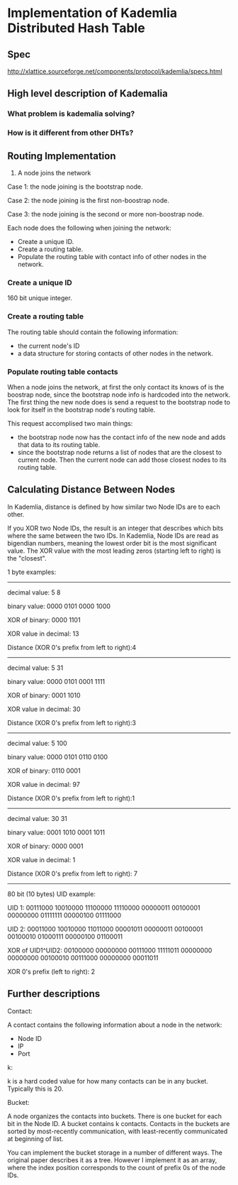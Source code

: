 # Implementation of Kademlia Distributed Hash Table

## Spec

http://xlattice.sourceforge.net/components/protocol/kademlia/specs.html

## High level description of Kademalia

### What problem is kademalia solving?

### How is it different from other DHTs?

## Routing Implementation

1. A node joins the network

Case 1: the node joining is the bootstrap node.

Case 2: the node joining is the first non-boostrap node.

Case 3: the node joining is the second or more non-boostrap node.

Each node does the following when joining the network:
- Create a unique ID.
- Create a routing table.
- Populate the routing table with contact info of other nodes in the network.

### Create a unique ID

160 bit unique integer.

### Create a routing table

The routing table should contain the following information:
- the current node's ID
- a data structure for storing contacts of other nodes in the network.

### Populate routing table contacts

When a node joins the network, at first the only contact its knows of is the boostrap node, since the bootstrap node info is hardcoded into the network.
The first thing the new node does is send a request to the bootstrap node to look for itself in the bootstrap node's routing table.

This request accomplised two main things:
- the bootstrap node now has the contact info of the new node and adds that data to its routing table.
- since the bootstrap node returns a list of nodes that are the closest to current node. Then the current node can add those closest nodes to its routing table.

## Calculating Distance Between Nodes

In Kademlia, distance is defined by how similar two Node IDs are to each other.

If you XOR two Node IDs, the result is an integer that describes which bits where the same between the two IDs.
In Kademlia, Node IDs are read as bigendian numbers, meaning the lowest order bit is the most significant value. 
The XOR value with the most leading zeros (starting left to right) is the "closest".

1 byte examples:

----
decimal value:                     5                 8

binary value:                  0000 0101         0000 1000

XOR of binary:                          0000 1101

XOR value in decimal:                       13

Distance (XOR 0's prefix from left to right):4


----
decimal value:                     5                 31

binary value:                  0000 0101         0001 1111

XOR of binary:                          0001 1010

XOR value in decimal:                       30

Distance (XOR 0's prefix from left to right):3

----
decimal value:                     5                 100

binary value:                  0000 0101         0110 0100

XOR of binary:                          0110 0001

XOR value in decimal:                       97

Distance (XOR 0's prefix from left to right):1

----
decimal value:                          30               31

binary value:                        0001 1010         0001 1011

XOR of binary:                                0000 0001

XOR value in decimal:                             1

Distance (XOR 0's prefix from left to right):     7

----
80 bit (10 bytes) UID example:

UID 1:            00111000 10010000 11100000 11110000 00000011 00100001 00000000 01111111 00000100 01111000

UID 2:            00011000 10010000 11011000 00001011 00000011 00100001 00100010 01000111 00000100 01100011

XOR of UID1^UID2: 00100000 00000000 00111000 11111011 00000000 00000000 00100010 00111000 00000000 00011011

XOR 0's prefix (left to right): 2

## Further descriptions

Contact:

A contact contains the following information about a node in the network:
- Node ID
- IP 
- Port

k:

k is a hard coded value for how many contacts can be in any bucket. Typically this is 20.

Bucket:

A node organizes the contacts into buckets. There is one bucket for each bit in the Node ID. A bucket contains k contacts.  Contacts in the buckets are sorted by most-recently communication, with least-recently communicated at beginning of list.

You can implement the bucket storage in a number of different ways. The original paper describes it as a tree.
However I implement it as an array, where the index position corresponds to the count of prefix 0s of the node IDs. 
